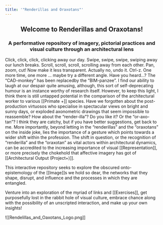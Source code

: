 ```yaml
---
title: '"Renderillas and Oraxotans"'
---
```

 ## <p align= "center">Welcome to Renderillas and Oraxotans!</p>
 ### <p align= "center"> A performative repository of imagery, pictorial practices and visual culture through an architectural lens</p>
  Click, click, click, clicking away our day. Swipe, swipe, swipe, swiping away our lunch breaks. Scroll, scroll, scroll, scrolling away from each other. Pan, zoom, cut! Now make it less transparent. Actually no, undo it. Ctrl-z. One more time, one more … maybe try a different angle. Have you heard…? The “CAD-monkey” has been replacedby the “BIM-panzee”. I find our ability to laugh at our despair quite amusing, although, this sort of self-deprecating humour is an instance worthy of research itself. However, to keep this light, I think there is still untapped potential in the comparison of the architectural worker to various [[Primate +]] species. Have we forgotten about the post-production virtuosos who specialise in spectacular views on bright and sunny days, or exploded axonometric drawings that seem impossible to reassemble? How about the “render-illa”? Do you like it? Or the “or-axo-tan”? I think they are catchy, but if you have better suggestions, get back to me. More importantly, beyond letting in the “renderillas” and the “oraxotans” on the inside joke, lies the importance of a gesture which points towards a wider shift within the profession. The shift in question, or the recognition of “renderilla” and the “oraxotan” as vital actors within architectural dynamics, can be accredited to the increasing importance of visual [[Representation]], or more precisely the chokehold that affective imagery has got of [[Architectural Output (Project+)]]. 

  This interactive repository seeks to explore the obscured onto-epistemology of the [[Image]]s we hold so dear, the networks that they shape, disrupt, and influence and the processes in which they are entangled.

  Venture into an exploration of the myriad of links and [[Exercises]], get purposefully lost in the rabbit hole of visual culture, embrace chance along with the possibility of an unscripted interaction, and make up your own insights! 

![[Rendelillas_and_Oaxotans_Logo.png]]


